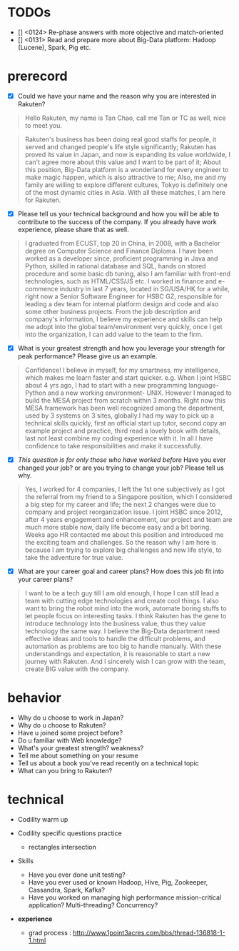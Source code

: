 # TODOs

- [] <0124> Re-phase answers with more objective and match-oriented
- [] <0131> Read and prepare more about Big-Data platform: Hadoop (Lucene), Spark, Pig etc.

# prerecord

- [x] Could we have your name and the reason why you are interested in Rakuten?

> Hello Rakuten, my name is Tan Chao, call me Tan or TC as well, nice to meet you.

> Rakuten's business has been doing real good staffs for people, it served and changed people's life style 
significantly; Rakuten has proved its value in Japan, and now is expanding its value worldwide, I can't agree more about
this value and I want to be part of it; About this position, Big-Data platform is a wonderland for every engineer to 
make magic happen, which is also attractive to me; Also, me and my family are willing to explore different cultures, 
Tokyo is definitely one of the most dynamic cities in Asia. With all these matches, I am here for Rakuten.

- [x] Please tell us your technical background and how you will be able to contribute to the success of the company.
If you already have work experience, please share that as well.

> I graduated from ECUST, top 20 in China, in 2008, with a Bachelor degree on Computer Science and Finance Diploma. 
I have been worked as a developer since, proficient programming in Java and Python, skilled in rational database and 
SQL, hands on stored procedure and some basic db tuning, also I am familiar with front-end technologies, 
such as HTML/CSS/JS etc. I worked in finance and e-commence industry in last 7 years, located in SG/USA/HK for a while, 
right now a Senior Software Engineer for HSBC GZ, responsible for leading a dev team for internal platform design
and code and also some other business projects. From the job description and company's information, I believe my 
experience and skills can help me adopt into the global team/environment very quickly, once I get into the organization, 
I can add value to the team to the firm.

- [x] What is your greatest strength and how you leverage your strength for peak performance? Please give us an example.

> Confidence! I believe in myself, for my smartness, my intelligence, which makes me learn faster and start quicker. e.g.
When I joint HSBC about 4 yrs ago, I had to start with a new programming language-Python and a new working environment- 
UNIX. However I managed to build the MESA project from scratch within 3 months. Right now this MESA framework has been 
well recognized among the department, used by 3 systems on 3 sites, globally.I had my way to pick up a technical skills 
quickly, first an official start up tutor, second copy an example project and practice, third read a lovely book with 
details, last not least combine my coding experience with it. In all I have confidence to take responsibilities and 
make it successfully.

- [x] *This question is for only those who have worked before* Have you ever changed your job? or are you trying to change
your job? Please tell us why.

> Yes, I worked for 4 companies, I left the 1st one subjectively as I got the referral from my friend to a 
Singapore position, which I considered a big step for my career and life; the next 2 changes were due to company and 
project reorganization issue. I joint HSBC since 2012, after 4 years engagement and enhancement, our project and team 
are much more stable now, daily life become easy and a bit boring. Weeks ago HR contacted me about this position and 
introduced me the exciting team and challenges. So the reason why I am here is because I am trying to explore big 
challenges and new life style, to take the adventure for true value.  

- [x] What are your career goal and career plans? How does this job fit into your career plans?

> I want to be a tech guy till I am old enough, I hope I can still lead a team with cutting edge technologies and 
create cool things. I also want to bring the robot mind into the work, automate boring stuffs to let people focus on 
interesting tasks. I think Rakuten has the gene to introduce technology into the business value, thus they value 
technology the same way. I believe the Big-Data department need effective ideas and tools to handle the difficult 
problems, and automation as problems are too big to handle manually. With these understandings and expectation, it is 
reasonable to start a new journey with Rakuten. And I sincerely wish I can grow with the team, create BIG value with 
the company.


# behavior
  - Why do u choose to work in Japan?
  - Why do u choose to Rakuten?
  - Have u joined some project before?
  - Do u familiar with Web knowledge?
  - What's your greatest strength? weakness?
  - Tell me about something on your resume
  - Tell us about a book you've read recently on a technical topic
  - What can you bring to Rakuten?
  
# technical
  - Codility warm up
  - Codility specific questions practice
    - rectangles intersection
  - Skills
    - Have you ever done unit testing?
    - Have you ever used or known Hadoop, Hive, Pig, Zookeeper, Cassandra, Spark, Kafka?
    - Have you worked on managing high performance mission-critical application? Multi-threading? Concurrency?
    
- **experience**
  - grad process : http://www.1point3acres.com/bbs/thread-136818-1-1.html

